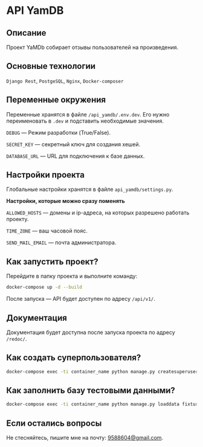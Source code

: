 # API YamDB

## Описание
Проект YaMDb собирает отзывы пользователей на произведения.

## Основные технологии
`Django Rest`, `PostgeSQL`, `Nginx`, `Docker-composer`

## Переменные окружения
Переменные хранятся в файле `/api_yamdb/.env.dev`.
Его нужно переименовать в `.dev` и подставить необходимые значения.

`DEBUG` — Режим разработки (True/False).

`SECRET_KEY` — секретный ключ для создания хешей.

`DATABASE_URL` — URL для подключения к базе данных.

## Настройки проекта
Глобальные настройки хранятся в файле `api_yamdb/settings.py`.

**Настройки, которые можно сразу поменять**

`ALLOWED_HOSTS` — домены и ip-адреса, на которых разрешено работать проекту.

`TIME_ZONE` — ваш часовой пояс.

`SEND_MAIL_EMAIL` — почта администратора.

## Как запустить проект?
Перейдите в папку проекта и выполните команду:

```bash
docker-compose up -d --build
```

После запуска — API будет доступен по адресу `/api/v1/`.

## Документация
Документация будет доступна после запуска проекта по адресу `/redoc/`.

## Как создать суперпользователя?
```bash
docker-compose exec -ti container_name python manage.py createsuperuser
```

## Как заполнить базу тестовыми данными?
```bash
docker-compose exec -ti container_name python manage.py loaddata fixtures.json
```

## Если остались вопросы
Не стесняйтесь, пишите мне на почту:
[9588604@gmail.com](mailto:9588604@gmail.com "9588604@gmail.com").
